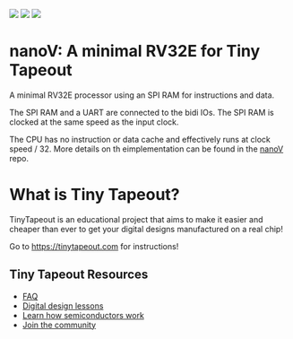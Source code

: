 ![](../../workflows/gds/badge.svg) ![](../../workflows/docs/badge.svg) ![](../../workflows/wokwi_test/badge.svg)

# nanoV: A minimal RV32E for Tiny Tapeout

A minimal RV32E processor using an SPI RAM for instructions and data.

The SPI RAM and a UART are connected to the bidi IOs.  The SPI RAM is clocked at the same speed as the input clock.
      
The CPU has no instruction or data cache and effectively runs at clock speed / 32.  More details on th eimplementation can be found in the [nanoV](https://github.com/MichaelBell/nanoV) repo.

# What is Tiny Tapeout?

TinyTapeout is an educational project that aims to make it easier and cheaper than ever to get your digital designs manufactured on a real chip!

Go to https://tinytapeout.com for instructions!

## Tiny Tapeout Resources

- [FAQ](https://tinytapeout.com/faq/)
- [Digital design lessons](https://tinytapeout.com/digital_design/)
- [Learn how semiconductors work](https://tinytapeout.com/siliwiz/)
- [Join the community](https://discord.gg/rPK2nSjxy8)
